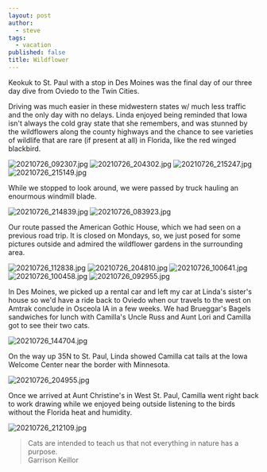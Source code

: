 ```yaml
---
layout: post
author:
  - steve
tags:
  - vacation
published: false
title: Wildflower
---
```

Keokuk to St. Paul with a stop in Des Moines was the final day of our three day dive from Oviedo to the Twin Cities.  

Driving was much easier in these midwestern states w/ much less traffic and the only day with no delays.  Linda enjoyed being reminded that Iowa isn't always the cold gray state that she remembers, and was stunned by the wildflowers along the county highways and the chance to see varieties of wildlife that are rare (if present at all) in Florida, like the red winged blackbird.  

![20210726_092307.jpg]({{site.baseurl}}/assets/media/20210726_092307.jpg)
![20210726_204302.jpg]({{site.baseurl}}/assets/media/20210726_204302.jpg)
![20210726_215247.jpg]({{site.baseurl}}/assets/media/20210726_215247.jpg)
![20210726_215149.jpg]({{site.baseurl}}/assets/media/20210726_215149.jpg)

While we stopped to look around, we were passed by truck hauling an enourmous windmill blade.  

![20210726_214839.jpg]({{site.baseurl}}/assets/media/20210726_214839.jpg)
![20210726_083923.jpg]({{site.baseurl}}/assets/media/20210726_083923.jpg)

Our route passed the American Gothic House, which we had seen on a previous road trip.  It is closed on Mondays, so, we just posed for some pictures outside and admired the wildflower gardens in the surrounding area.  

![20210726_112838.jpg]({{site.baseurl}}/assets/media/20210726_112838.jpg)
![20210726_204810.jpg]({{site.baseurl}}/assets/media/20210726_204810.jpg)
![20210726_100641.jpg]({{site.baseurl}}/assets/media/20210726_100641.jpg)
![20210726_100458.jpg]({{site.baseurl}}/assets/media/20210726_100458.jpg)
![20210726_092955.jpg]({{site.baseurl}}/assets/media/20210726_092955.jpg)


In Des Moines, we picked up a rental car and left my car at Linda's sister's house so we'd have a ride back to Oviedo when our travels to the west on Amtrak conclude in Osceola IA in a few weeks.  We had Brueggar's Bagels sandwiches for lunch with Camilla's Uncle Russ and Aunt Lori and Camilla got to see their two cats.  

![20210726_144704.jpg]({{site.baseurl}}/assets/media/20210726_144704.jpg)

On the way up 35N to St. Paul, Linda showed Camilla cat tails at the Iowa Welcome Center near the border with Minnesota.  

![20210726_204955.jpg]({{site.baseurl}}/assets/media/20210726_204955.jpg)

Once we arrived at Aunt Christine's in West St. Paul, Camilla went right back to work drawing while we enjoyed being outside listening to the birds without the Florida heat and humidity.  

![20210726_212109.jpg]({{site.baseurl}}/assets/media/20210726_212109.jpg)

>Cats are intended to teach us that not everything in nature has a purpose.  
>Garrison Keillor

